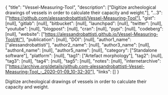 {
  "title": "Vessel-Measuring-Tool",
  "description": ["Digitize archeological drawings of vessels in order to calculate their capacity and weight."],
  "...3": ["https://github.com/alessandrobattisti/Vessel-Measuring-Tool"],
  "gist": [null],
  "gitlab": [null],
  "bitbucket": [null],
  "launchpad": [null],
  "twitter": [null],
  "youtube": [null],
  "blogpost": [null],
  "cran": [null],
  "pypi": [null],
  "codeberg": [null],
  "website": ["https://alessandrobattisti.github.io/Vessel-Measuring-Tool/#/"],
  "publication": [null],
  "DOI": [null],
  "author1_name": ["alessandrobattisti"],
  "author2_name": [null],
  "author3_name": [null],
  "author4_name": [null],
  "author5_name": [null],
  "category": ["Standalone software"],
  "platform": [null],
  "tag1": ["Artefact morphology"],
  "tag2": [null],
  "tag3": [null],
  "tag4": [null],
  "tag5": [null],
  "notes": [null],
  "internetarchive": ["https://archive.org/details/github.com-alessandrobattisti-Vessel-Measuring-Tool_-_2020-01-09_10-32-30"],
  "links": []
}

<!-- Generated by csv2md.R – do not edit by hand -->

Digitize archeological drawings of vessels in order to calculate their capacity and weight.